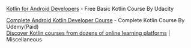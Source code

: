 [Kotlin for Android Developers](https://in.udacity.com/course/kotlin-for-android-developers--ud888) - Free Basic Kotlin Course By Udacity

[Complete Android Kotlin Developer Course](https://www.udemy.com/the-complete-kotlin-developer-course/) - Complete Kotlin Course By Udemy(Paid)  
[Discover Kotlin courses from dozens of online learning platforms](https://bestcourses.io/results?q=kotlin&size=n_20_n) | Miscellaneous
